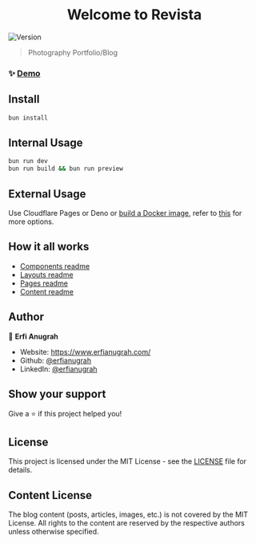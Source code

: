 <h1 align="center">Welcome to Revista</h1>
<p>
  <img alt="Version" src="https://img.shields.io/badge/version-4.4.1-blue.svg?cacheSeconds=2592000" />
</p>

> Photography Portfolio/Blog

### ✨ [Demo](https://www.erfianugrah.com)

## Install

```sh
bun install
```

## Internal Usage

```sh
bun run dev
bun run build && bun run preview
```

## External Usage

Use Cloudflare Pages or Deno or [build a Docker image](/README.Docker.md), refer to [this](https://docs.astro.build/en/guides/deploy/) for more options.

## How it all works

- [Components readme](src/Components-README.md)
- [Layouts readme](src/Layouts-README.md)
- [Pages readme](src/Pages-README.md)
- [Content readme](src/Content-README.md)

## Author

👤 **Erfi Anugrah**

* Website: https://www.erfianugrah.com/
* Github: [@erfianugrah](https://github.com/erfianugrah)
* LinkedIn: [@erfianugrah](https://linkedin.com/in/erfianugrah)

## Show your support

Give a ⭐️ if this project helped you!

## License

This project is licensed under the MIT License - see the [LICENSE](LICENSE) file for details.

## Content License

The blog content (posts, articles, images, etc.) is not covered by the MIT License. All rights to the content are reserved by the respective authors unless otherwise specified.
